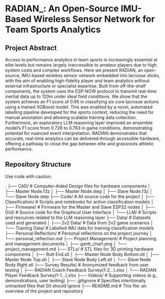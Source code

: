# RADIAN_: An Open-Source IMU-Based Wireless Sensor Network for Team Sports Analytics

## Project Abstract

Access to performance analytics in team sports is increasingly essential at elite levels but remains largely inaccessible
to amateur players due to high system costs and complex workflows. Here we present RADIAN, an open-source,
IMU-based wireless sensor network embedded into lacrosse sticks, with the aim of enabling high-fidelity player and
team analytics without external infrastructure or specialist expertise. Built from off-the-shelf components, the system
uses the ESP-NOW protocol to transmit real-time inertial data up to 120m under ideal field conditions. We show
that the system achieves an F1 score of 0.95 in classifying six core lacrosse actions using a trained XGBoost model.
This was enabled by a novel, automated labelling pipeline developed for the sports context, reducing the need for
manual annotation and allowing scalable training data collection. Furthermore, an exploratory LLM reasoning layer
improved an ensemble model’s F1 score from 0.726 to 0.763 in game conditions, demonstrating potential for nuanced
event interpretation. RADIAN demonstrates that accurate, real-time analytics can be delivered through accessible
hardware, offering a pathway to close the gap between elite and grassroots athletic performance.

## Repository Structure
Use code with caution.

.
├── CAD/                      # Computer-Aided Design files for hardware components
│   ├── Master Node.f3z
│   ├── Master Node.step
│   ├── Slave Node.f3z
│   └── Slave Node.step
├── Code/                     # All source code for the project
│   ├── Classification/       # Scripts and notebooks for action classification models
│   ├── Firmware/             # Firmware for the Master and Slave ESP32 nodes
│   ├── GUI/                  # Source code for the Graphical User Interface
│   └── LLM/                  # Scripts and resources related to the LLM reasoning layer
├── Data/                     # Datasets used and generated
│   ├── 2v2 Data/             # Data from 2v2 game scenarios
│   └── Training Data/        # Labelled IMU data for training classification models
├── Personal Reflection/      # Personal reflections on the project journey
│   └── personal_reflection.md
├── Project Management/       # Project planning and management documents
│   ├── gantt_chart.png
│   └── project_management.md
├── STLs/                     # STL files for 3D printing hardware components
│   ├── Butt End.stl
│   ├── Master Node Body Bottom.stl
│   ├── Master Node Top.stl
│   ├── Slave Node Body Left.stl
│   └── Slave Node Body Right.stl
├── Survey Results/           # Anonymized feedback from user testing
│   ├── RADIAN Coach Feedback Survey(1-2...).xlsx
│   └── RADIAN Player Feedback Survey(1-1...).xlsx
├── Videos/                   # Supporting videos (e.g., demonstrations, user testing)
├── .gitignore                # Specifies intentionally untracked files that Git should ignore
├── README.md                 # This file: an overview of the project and repository
